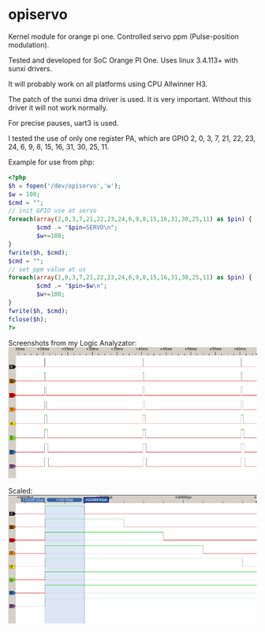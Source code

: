 # opiservo
Kernel module for orange pi one. Controlled servo ppm (Pulse-position modulation).

Tested and developed for SoC Orange PI One. Uses linux 3.4.113+ with sunxi drivers. 

It will probably work on all platforms using CPU Allwinner H3.

The patch of the sunxi dma driver is used. It is very important. Without this driver it will not work normally.

For precise pauses, uart3 is used. 

I tested the use of only one register PA, which are GPIO 2, 0, 3, 7, 21, 22, 23, 24, 6, 9, 8, 15, 16, 31, 30, 25, 11.

Example for use from php: 

```php
<?php
$h = fopen('/dev/opiservo','w');
$w = 100;
$cmd = "";
// init GPIO use at servo
foreach(array(2,0,3,7,21,22,23,24,6,9,8,15,16,31,30,25,11) as $pin) {
        $cmd .= "$pin=SERVO\n";
        $w+=100;
}
fwrite($h, $cmd);
$cmd = "";
// set ppm value at us
foreach(array(2,0,3,7,21,22,23,24,6,9,8,15,16,31,30,25,11) as $pin) {
        $cmd .= "$pin=$w\n";
        $w+=100;
}
fwrite($h, $cmd);
fclose($h);
?>

```
Screenshots from my Logic Analyzator:
![first pins from array from 100-800us](https://raw.githubusercontent.com/sergey-sh/opiservo/master/screenshot/opiservo_8pins.png)

Scaled:
![scaled 100us](https://raw.githubusercontent.com/sergey-sh/opiservo/master/screenshot/opiservo_8pins_detail.png)

